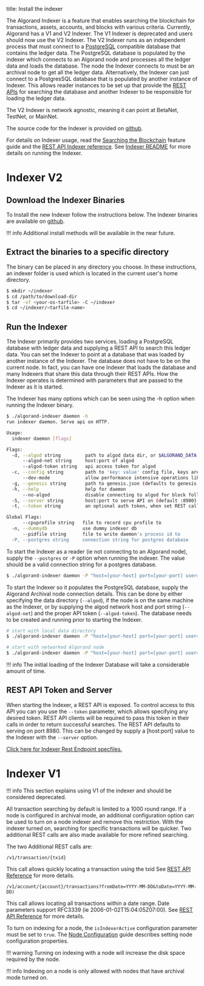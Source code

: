 title: Install the indexer

The Algorand Indexer is a feature that enables searching the blockchain for transactions, assets, accounts, and blocks with various criteria. Currently, Algorand has a V1 and V2 Indexer. The V1 Indexer is deprecated and users should now use the V2 Indexer. The V2 Indexer runs as an independent process that must connect to a [PostgreSQL](https://www.postgresql.org/) compatible database that contains the ledger data. The PostgreSQL database is populated by the indexer which connects to an Algorand node and processes all the ledger data and loads the database. The node the Indexer connects to must be an archival node to get all the ledger data. Alternatively, the Indexer can just connect to a PostgresSQL database that is populated by another instance of Indexer. This allows reader instances to be set up that provide the [REST APIs](../../../rest-apis/indexer) for searching the database and another Indexer to be responsible for loading the ledger data.


The V2 Indexer is network agnostic, meaning it can point at BetaNet, TestNet, or MainNet. 

The source code for the Indexer is provided on [github](https://github.com/algorand/indexer).

For details on Indexer usage, read the [Searching the Blockchain](../../../get-details/indexer) feature guide and the [REST API Indexer reference](../../../rest-apis/indexer). See [Indexer README](https://github.com/algorand/indexer) for more details on running the Indexer.


# Indexer V2
## Download the Indexer Binaries
To Install the new Indexer follow the instructions below. The Indexer binaries are available on [github](https://github.com/algorand/indexer/releases).

!!! info
    Additional install methods will be available in the near future.

## Extract the binaries to a specific directory
The binary can be placed in any directory you choose. In these instructions, an indexer folder is used which is located in the current user's home directory.

```bash
$ mkdir ~/indexer
$ cd /path/to/download-dir
$ tar -xf <your-os-tarfile> -C ~/indexer
$ cd ~/indexer/<tarfile-name>
```

## Run the Indexer
The Indexer primarily provides two services, loading a PostgreSQL database with ledger data and supplying a REST API to search this ledger data. You can set the Indexer to point at a database that was loaded by another instance of the Indexer. The database does not have to be on the current node. In fact, you can have one Indexer that loads the database and many Indexers that share this data through their REST APIs. How the Indexer operates is determined with parameters that are passed to the Indexer as it is started.

The Indexer has many options which can be seen using the -h option when running the Indexer binary.

```bash
$ ./algorand-indexer daemon -h
run indexer daemon. Serve api on HTTP.

Usage:
  indexer daemon [flags]

Flags:
  -d, --algod string         path to algod data dir, or $ALGORAND_DATA
      --algod-net string     host:port of algod
      --algod-token string   api access token for algod
  -c, --config string        path to 'key: value' config file, keys are same as command line options
      --dev-mode             allow performance intensive operations like searching for accounts at a particular round
  -g, --genesis string       path to genesis.json (defaults to genesis.json in algod data dir if that was set)
  -h, --help                 help for daemon
      --no-algod             disable connecting to algod for block following
  -S, --server string        host:port to serve API on (default :8980) (default ":8980")
  -t, --token string         an optional auth token, when set REST calls must use this token in a bearer format, or in a 'X-Indexer-API-Token' header

Global Flags:
      --cpuprofile string   file to record cpu profile to
  -n, --dummydb             use dummy indexer db
      --pidfile string      file to write daemon's process id to
  -P, --postgres string     connection string for postgres database
```

To start the Indexer as a reader (ie not connecting to an Algorand node), supply the `--postgres` or `-P` option when running the indexer. The value should be a valid connection string for a postgres database.

```bash
$ ./algorand-indexer daemon -P "host=[your-host] port=[your-port] user=[uname] password=[password] dbname=[ledgerdb] sslmode=disable"  --no-algod
```

To start the Indexer so it populates the PostgreSQL database, supply the Algorand Archival node connection details. This can be done by either specifying the data directory (`--algod`), if the node is on the same machine as the Indexer, or by supplying the algod network host and port string (`--algod-net`) and the proper API token (`--algod-token`). The database needs to be created and running prior to starting the Indexer.

```bash
# start with local data directory
$ ./algorand-indexer daemon -P "host=[your-host] port=[your-port] user=[uname] password=[password] dbname=[ledgerdb] sslmode=disable" --algod=~/node/data

# start with networked Algorand node
$ ./algorand-indexer daemon -P "host=[your-host] port=[your-port] user=[uname] password=[password] dbname=[ledgerdb] sslmode=disable" --algod-net="http://[your-host]:[your-port]" ---algod-token="[your-api-token]

```

!!! info
    The initial loading of the Indexer Database will take a considerable amount of time.


## REST API Token and Server

When starting the Indexer, a REST API is exposed. To control access to this API you can you use the `--token` parameter, which allows specifying any desired token. REST API clients will be required to pass this token in their calls in order to return successful searches. The REST API defaults to serving on port 8980. This can be changed by supply a [host:port] value to the Indexer with the `--server` option.

[Click here for Indexer Rest Endpoint specfiles.](../../../rest-apis/restendpoints/)

# Indexer V1

!!! info
     This section explains using V1 of the indexer and should be considered deprecated.

All transaction searching by default is limited to a 1000 round range. If a node is configured in archival mode, an additional configuration option can be used to turn on a node indexer and remove this restriction. With the indexer turned on, searching for specific transactions will be quicker. Two additional REST calls are also made available for more refined searching. 

The two Additional REST calls are:

```
/v1/transaction/{txid}
```

This call allows quickly locating a transaction using the txid
See [REST API Reference](../../../rest-apis/algod/v1#get-v1transactiontxid) for more details.

```
/v1/account/{account}/transactions?fromDate=YYYY-MM-DD&toDate=YYYY-MM-DD) 
```

This call allows locating all transactions within a date range. Date parameters support RFC3339 (ie 2006-01-02T15:04:05Z07:00).
See [REST API Reference](../../../rest-apis/algod/v1#get-v1accountaddresstransactions) for more details.

To turn on indexing for a node, the `isIndexerActive` configuration parameter must be set to `true`. The [Node Configuration](../../reference/config) guide describes setting node configuration properties.

!!! warning
     Turning on indexing with a node will increase the disk space required by the node.

!!! info
    Indexing on a node is only allowed with nodes that have archival mode turned on. 
